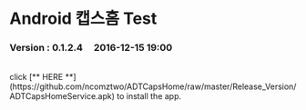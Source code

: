 # Android 캡스홈 Test

### Version  :  0.1.2.4&nbsp;&nbsp;&nbsp;&nbsp;&nbsp;2016-12-15  19:00
<br>
click [** HERE **](https://github.com/ncomztwo/ADTCapsHome/raw/master/Release_Version/ADTCapsHomeService.apk) to install the app.
